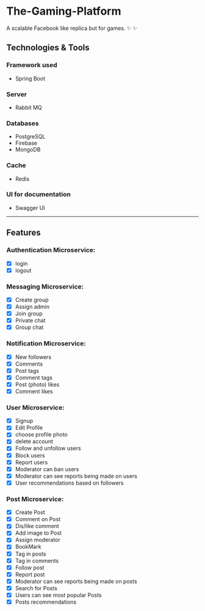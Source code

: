 # The-Gaming-Platform
 
A scalable Facebook like replica but for games. :sparkles: :sparkles:

## Technologies & Tools
### Framework used
- Spring Boot

### Server
- Rabbit MQ

### Databases
- PostgreSQL
- Firebase
- MongoDB

### Cache
- Redis

### UI for documentation
- Swagger UI
----------------------------------------------------------------------------------
## Features
### Authentication Microservice:
- [x] login
- [x] logout
### Messaging Microservice:
- [x] Create group
- [x] Assign admin
- [x] Join group
- [x] Private chat
- [x] Group chat
### Notification Microservice:
- [x] New followers
- [x] Comments
- [x] Post tags
- [x] Comment tags
- [x] Post (photo) likes
- [x] Comment likes
### User Microservice:
- [x] Signup
- [x] Edit Profile 
- [x] choose profile photo
- [x] delete account
- [x] Follow and unfollow users 
- [x] Block users 
- [x] Report users
- [x] Moderator can ban users 
- [x] Moderator can see reports being made on users
- [x] User recommendations based on followers 
### Post Microservice:
- [x] Create Post
- [x] Comment on Post 
- [x] Dis/like comment 
- [x] Add image to Post
- [x] Assign moderator
- [x] BookMark
- [x] Tag in posts
- [x] Tag in comments
- [x] Follow post
- [x] Report post
- [x] Moderator can see reports being made on posts
- [x] Search for Posts
- [x] Users can see most popular Posts
- [x] Posts recommendations
